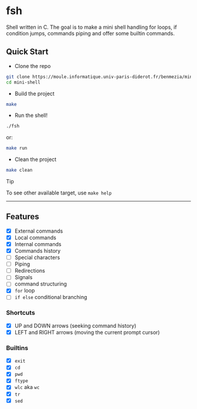 # fsh
Shell written in C. The goal is to make a mini shell handling for loops, if condition jumps, commands piping and offer some builtin commands.

## Quick Start

* Clone the repo
```sh
git clone https://moule.informatique.univ-paris-diderot.fr/benmezia/mini-shell
cd mini-shell
```

* Build the project
```sh
make
```
* Run the shell!
```sh
./fsh
```
or:
```sh
make run
```

* Clean the project 
```sh
make clean
```

> [!TIP]
> To see other available target, use `make help`

---

## Features

- [x] External commands
- [x] Local commands
- [x] Internal commands 
- [x] Commands history
- [ ] Special characters
- [ ] Piping
- [ ] Redirections
- [ ] Signals
- [ ] command structuring
- [x] `for` loop
- [ ] `if else` conditional branching
### Shortcuts
- [x] UP and DOWN arrows (seeking command history)
- [x] LEFT and RIGHT arrows (moving the current prompt cursor)

### Builtins
- [x] `exit`
- [x] `cd`
- [x] `pwd`
- [x] `ftype`
- [x] `wlc` aka `wc`
- [x] `tr`
- [x] `sed` 
